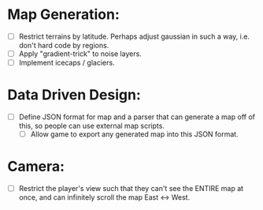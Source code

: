 # Map Generation:
- [ ] Restrict terrains by latitude. Perhaps adjust gaussian in such a way, i.e. don't hard code by regions.
- [ ] Apply "gradient-trick" to noise layers.
- [ ] Implement icecaps / glaciers.

# Data Driven Design:
- [ ] Define JSON format for map and a parser that can generate a map off of this, so people can use external map scripts.
    - [ ] Allow game to export any generated map into this JSON format.

# Camera:
- [ ] Restrict the player's view such that they can't see the ENTIRE map at once, and can infinitely scroll the map East <-> West.